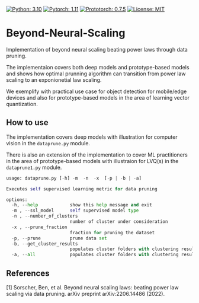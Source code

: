 [![Python: 3.10](https://img.shields.io/badge/python-3.10-blue.svg)](https://www.python.org/downloads/release/python-310/)
[![Pytorch: 1.11](https://img.shields.io/badge/pytorch-1.11-orange.svg)](https://pytorch.org/blog/pytorch-1.11-released/)
[![Prototorch: 0.7.5](https://img.shields.io/badge/prototorch-0.7.5-blue.svg)](https://pypi.org/project/prototorch/)
[![License: MIT](https://img.shields.io/badge/License-MIT-green.svg)](https://opensource.org/licenses/MIT)



# Beyond-Neural-Scaling
 Implementation of beyond neural scaling beating power laws through data pruning.

The implementaion covers both deep models and prototype-based models and shows how optimal prunning algorithm can transition from power law scaling to an exponionetial law scaling.

We exemplify with practical use case for object detection for mobile/edge devices and also for prototype-based models in the area of learning vector quantization.

 
 ## How to use
The implementation covers deep models with illustration for computer vision in the ```dataprune.py``` module. 

There is also an extension of the implementation to cover ML practitioners in the area of prototype-based models with illustraion for LVQ(s) in the ```dataprune1.py``` module.

```python
usage: dataprune.py [-h] -m  -n  -x  [-p | -b | -a]

Executes self supervised learning metric for data pruning

options:
  -h, --help            show this help message and exit
  -m , --ssl_model      self supervised model type
  -n , --number_of_clusters 
                        number of cluster under consideration
  -x , --prune_fraction 
                        fraction for pruning the dataset
  -p, --prune           prune data set
  -b, --get_cluster_results
                        populates cluster folders with clustering results
  -a, --all             populates cluster folders with clustering results and pruned data set for all specifications
```

## References

<a id="1">[1]</a> 
Sorscher, Ben, et al.
Beyond neural scaling laws: beating power law scaling via data pruning.
arXiv preprint arXiv:2206.14486 (2022).

